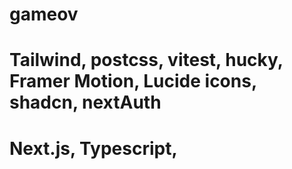 # gameov

# Tailwind, postcss, vitest, hucky, Framer Motion, Lucide icons, shadcn, nextAuth
# Next.js, Typescript, 